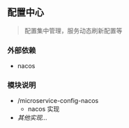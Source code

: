 ## 配置中心
> 配置集中管理，服务动态刷新配置等

### 外部依赖
* nacos

### 模块说明
* /microservice-config-nacos
  * nacos 实现
* *其他实现...*

